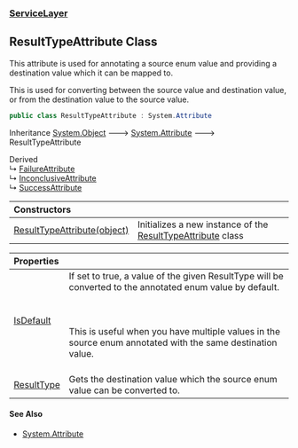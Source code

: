 ### [ServiceLayer](ServiceLayer.md 'ServiceLayer')
## ResultTypeAttribute Class
This attribute is used for annotating a source enum value and providing a destination value which it can be mapped to.



This is used for converting between the source value and destination value, or from the destination value to the source value.
```csharp
public class ResultTypeAttribute : System.Attribute
```

Inheritance [System.Object](https://docs.microsoft.com/en-us/dotnet/api/System.Object 'System.Object') &#129106; [System.Attribute](https://docs.microsoft.com/en-us/dotnet/api/System.Attribute 'System.Attribute') &#129106; ResultTypeAttribute  

Derived  
&#8627; [FailureAttribute](ServiceLayer_FailureAttribute.md 'ServiceLayer.FailureAttribute')  
&#8627; [InconclusiveAttribute](ServiceLayer_InconclusiveAttribute.md 'ServiceLayer.InconclusiveAttribute')  
&#8627; [SuccessAttribute](ServiceLayer_SuccessAttribute.md 'ServiceLayer.SuccessAttribute')  

| Constructors | |
| :--- | :--- |
| [ResultTypeAttribute(object)](ServiceLayer_ResultTypeAttribute_ResultTypeAttribute(object).md 'ServiceLayer.ResultTypeAttribute.ResultTypeAttribute(object)') | Initializes a new instance of the [ResultTypeAttribute](ServiceLayer_ResultTypeAttribute.md 'ServiceLayer.ResultTypeAttribute') class<br/> |

| Properties | |
| :--- | :--- |
| [IsDefault](ServiceLayer_ResultTypeAttribute_IsDefault.md 'ServiceLayer.ResultTypeAttribute.IsDefault') | If set to true, a value of the given ResultType will be converted to the annotated enum value by default.<br/><br/><br/><br/>This is useful when you have multiple values in the source enum annotated with the same destination value.<br/><br/> |
| [ResultType](ServiceLayer_ResultTypeAttribute_ResultType.md 'ServiceLayer.ResultTypeAttribute.ResultType') | Gets the destination value which the source enum value can be converted to.<br/> |
#### See Also
- [System.Attribute](https://docs.microsoft.com/en-us/dotnet/api/System.Attribute 'System.Attribute')
